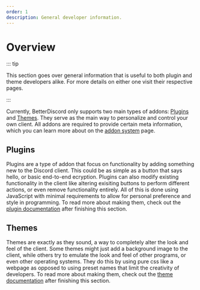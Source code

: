 ```yaml
---
order: 1
description: General developer information.
---
```


# Overview

::: tip

This section goes over general information that is useful to both plugin and theme developers alike. For more details on either one visit their respective pages.

:::

Currently, BetterDiscord only supports two main types of addons: [Plugins](../plugins/) and [Themes](../themes/). They serve as the main way to personalize and control your own client. All addons are required to provide certain meta information, which you can learn more about on the [addon system](./addons.md) page.

## Plugins

Plugins are a type of addon that focus on functionality by adding something new to the Discord client. This could be as simple as a button that says hello, or basic end-to-end ecryption. Plugins can also modify existing functionality in the client like altering exisiting buttons to perform different actions, or even remove functionality entirely. All of this is done using JavaScript with minimal requirements to allow for personal preference and style in programming. To read more about making them, check out the [plugin documentation](../plugins/) after finishing this section.

## Themes

Themes are exactly as they sound, a way to completely alter the look and feel of the client. Some themes might just add a background image to the client, while others try to emulate the look and feel of other programs, or even other operating systems. They do this by using pure css like a webpage as opposed to using preset names that limit the creativity of developers. To read more about making them, check out the [theme documentation](../themes/) after finishing this section.